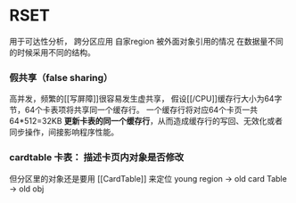 # RSET
用于可达性分析， 跨分区应用
自家region 被外面对象引用的情况 
在数据量不同的时候采用不同的结构。

### 假共享（false sharing）
高并发，频繁的[[写屏障]]很容易发生虚共享，
假设[[/CPU]]缓存行大小为64字节，64个卡表项将共享同一个缓存行。
一个缓存行将对应64个卡页一共64*512=32KB
**更新卡表的同一个缓存行**，从而造成缓存行的写回、无效化或者同步操作，间接影响程序性能。

### cardtable 卡表： 描述卡页内对象是否修改
但分区里的对象还是要用 [[CardTable]] 来定位
young region -> old card Table -> old obj